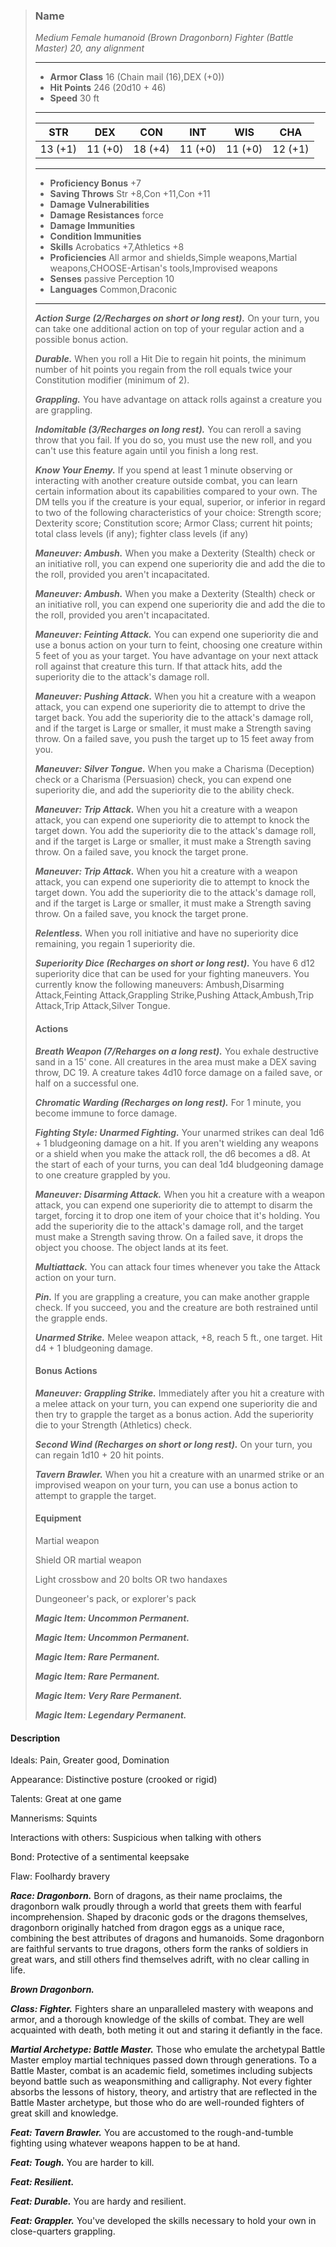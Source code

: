 >### Name
>*Medium Female humanoid (Brown Dragonborn) Fighter (Battle Master) 20, any alignment*
>___
>- **Armor Class** 16 (Chain mail (16),DEX (+0))
>- **Hit Points** 246 (20d10 + 46)
>- **Speed** 30 ft
>___
>|**STR**|**DEX**|**CON**|**INT**|**WIS**|**CHA**|
>|:-:|:-:|:-:|:-:|:-:|:-:|
>|13 (+1)|11 (+0)|18 (+4)|11 (+0)|11 (+0)|12 (+1)|
>___
>- **Proficiency Bonus** +7
>- **Saving Throws** Str +8,Con +11,Con +11
>- **Damage Vulnerabilities** 
>- **Damage Resistances** force
>- **Damage Immunities** 
>- **Condition Immunities** 
>- **Skills** Acrobatics +7,Athletics +8
>- **Proficiencies** All armor and shields,Simple weapons,Martial weapons,CHOOSE-Artisan's tools,Improvised weapons
>- **Senses** passive Perception 10
>- **Languages** Common,Draconic
>___
>***Action Surge (2/Recharges on short or long rest).*** On your turn, you can take one additional action on top of your regular action and a possible bonus action.
>
>***Durable.*** When you roll a Hit Die to regain hit points, the minimum number of hit points you regain from the roll equals twice your Constitution modifier (minimum of 2).
>
>***Grappling.*** You have advantage on attack rolls against a creature you are grappling.
>
>***Indomitable (3/Recharges on long rest).*** You can reroll a saving throw that you fail. If you do so, you must use the new roll, and you can't use this feature again until you finish a long rest.
>
>***Know Your Enemy.*** If you spend at least 1 minute observing or interacting with another creature outside combat, you can learn certain information about its capabilities compared to your own. The DM tells you if the creature is your equal, superior, or inferior in regard to two of the following characteristics of your choice: Strength score; Dexterity score; Constitution score; Armor Class; current hit points; total class levels (if any); fighter class levels (if any)
>
>***Maneuver: Ambush.*** When you make a Dexterity (Stealth) check or an initiative roll, you can expend one superiority die and add the die to the roll, provided you aren't incapacitated.
>
>***Maneuver: Ambush.*** When you make a Dexterity (Stealth) check or an initiative roll, you can expend one superiority die and add the die to the roll, provided you aren't incapacitated.
>
>***Maneuver: Feinting Attack.*** You can expend one superiority die and use a bonus action on your turn to feint, choosing one creature within 5 feet of you as your target. You have advantage on your next attack roll against that creature this turn. If that attack hits, add the superiority die to the attack's damage roll.
>
>***Maneuver: Pushing Attack.*** When you hit a creature with a weapon attack, you can expend one superiority die to attempt to drive the target back. You add the superiority die to the attack's damage roll, and if the target is Large or smaller, it must make a Strength saving throw. On a failed save, you push the target up to 15 feet away from you.
>
>***Maneuver: Silver Tongue.*** When you make a Charisma (Deception) check or a Charisma (Persuasion) check, you can expend one superiority die, and add the superiority die to the ability check.
>
>***Maneuver: Trip Attack.*** When you hit a creature with a weapon attack, you can expend one superiority die to attempt to knock the target down. You add the superiority die to the attack's damage roll, and if the target is Large or smaller, it must make a Strength saving throw. On a failed save, you knock the target prone.
>
>***Maneuver: Trip Attack.*** When you hit a creature with a weapon attack, you can expend one superiority die to attempt to knock the target down. You add the superiority die to the attack's damage roll, and if the target is Large or smaller, it must make a Strength saving throw. On a failed save, you knock the target prone.
>
>***Relentless.*** When you roll initiative and have no superiority dice remaining, you regain 1 superiority die.
>
>***Superiority Dice (Recharges on short or long rest).*** You have 6 d12 superiority dice that can be used for your fighting maneuvers. You currently know the following maneuvers: Ambush,Disarming Attack,Feinting Attack,Grappling Strike,Pushing Attack,Ambush,Trip Attack,Trip Attack,Silver Tongue.
>
>#### Actions
>***Breath Weapon (7/Reharges on a long rest).*** You exhale destructive sand in a 15' cone. All creatures in the area must make a DEX saving throw, DC 19. A creature takes 4d10 force damage on a failed save, or half on a successful one.
>
>***Chromatic Warding (Recharges on long rest).*** For 1 minute, you become immune to force damage.
>
>***Fighting Style: Unarmed Fighting.*** Your unarmed strikes can deal 1d6 + 1 bludgeoning damage on a hit. If you aren't wielding any weapons or a shield when you make the attack roll, the d6 becomes a d8. At the start of each of your turns, you can deal 1d4 bludgeoning damage to one creature grappled by you.
>
>***Maneuver: Disarming Attack.*** When you hit a creature with a weapon attack, you can expend one superiority die to attempt to disarm the target, forcing it to drop one item of your choice that it's holding. You add the superiority die to the attack's damage roll, and the target must make a Strength saving throw. On a failed save, it drops the object you choose. The object lands at its feet.
>
>***Multiattack.*** You can attack four times whenever you take the Attack action on your turn.
>
>***Pin.*** If you are grappling a creature, you can make another grapple check. If you succeed, you and the creature are both restrained until the grapple ends.
>
>***Unarmed Strike.*** Melee weapon attack, +8, reach 5 ft., one target. Hit d4 + 1 bludgeoning damage.
>
>
>#### Bonus Actions
>***Maneuver: Grappling Strike.*** Immediately after you hit a creature with a melee attack on your turn, you can expend one superiority die and then try to grapple the target as a bonus action. Add the superiority die to your Strength (Athletics) check.
>
>***Second Wind (Recharges on short or long rest).*** On your turn, you can regain 1d10 + 20 hit points.
>
>***Tavern Brawler.*** When you hit a creature with an unarmed strike or an improvised weapon on your turn, you can use a bonus action to attempt to grapple the target.
>
>
>#### Equipment
>Martial weapon
>
>Shield OR martial weapon
>
>Light crossbow and 20 bolts OR two handaxes
>
>Dungeoneer's pack, or explorer's pack
>
>***Magic Item: Uncommon Permanent.***
>
>***Magic Item: Uncommon Permanent.***
>
>***Magic Item: Rare Permanent.***
>
>***Magic Item: Rare Permanent.***
>
>***Magic Item: Very Rare Permanent.***
>
>***Magic Item: Legendary Permanent.***
>

#### Description
Ideals: Pain, Greater good, Domination

Appearance: Distinctive posture (crooked or rigid)

Talents: Great at one game

Mannerisms: Squints

Interactions with others: Suspicious when talking with others

Bond: Protective of a sentimental keepsake

Flaw: Foolhardy bravery

***Race: Dragonborn.*** Born of dragons, as their name proclaims, the dragonborn walk proudly through a world that greets them with fearful incomprehension. Shaped by draconic gods or the dragons themselves, dragonborn originally hatched from dragon eggs as a unique race, combining the best attributes of dragons and humanoids. Some dragonborn are faithful servants to true dragons, others form the ranks of soldiers in great wars, and still others find themselves adrift, with no clear calling in life.

***Brown Dragonborn.***

***Class: Fighter.*** Fighters share an unparalleled mastery with weapons and armor, and a thorough knowledge of the skills of combat. They are well acquainted with death, both meting it out and staring it defiantly in the face.

***Martial Archetype: Battle Master.*** Those who emulate the archetypal Battle Master employ martial techniques passed down through generations. To a Battle Master, combat is an academic field, sometimes including subjects beyond battle such as weaponsmithing and calligraphy. Not every fighter absorbs the lessons of history, theory, and artistry that are reflected in the Battle Master archetype, but those who do are well-rounded fighters of great skill and knowledge.

***Feat: Tavern Brawler.*** You are accustomed to the rough-and-tumble fighting using whatever weapons happen to be at hand.

***Feat: Tough.*** You are harder to kill.

***Feat: Resilient.***

***Feat: Durable.*** You are hardy and resilient.

***Feat: Grappler.*** You've developed the skills necessary to hold your own in close-quarters grappling.



